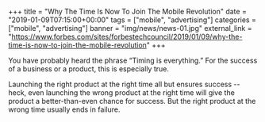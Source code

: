 +++
title = "Why The Time Is Now To Join The Mobile Revolution"
date = "2019-01-09T07:15:00+00:00"
tags = ["mobile", "advertising"]
categories = ["mobile", "advertising"]
banner = "img/news/news-01.jpg"
external_link = "https://www.forbes.com/sites/forbestechcouncil/2019/01/09/why-the-time-is-now-to-join-the-mobile-revolution"
+++

You have probably heard the phrase “Timing is everything.” For the success of a business or a product, this is especially true.

Launching the right product at the right time all but ensures success -- heck, even launching the wrong product at the right time will give the product a better-than-even chance for success. But the right product at the wrong time usually ends in failure.

